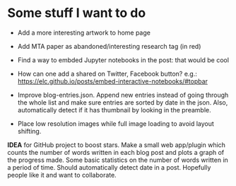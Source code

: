 # Some stuff I want to do
* Add a more interesting artwork to home page
* Add MTA paper as abandoned/interesting research tag (in red)

* Find a way to embded Jupyter notebooks in the post: that would be cool

* How can one add a shared on Twitter, Facebook button? e.g.: https://elc.github.io/posts/embed-interactive-notebooks/#topbar

* Improve blog-entries.json. Append new entries instead of going through the whole list and make sure entries are sorted by date in the json. Also, automatically detect if it has thumbnail by looking in the preamble.

* Place low resolution images while full image loading to avoid layout shifting.


__IDEA__ for GitHub project to boost stars. Make a small web app/plugin which counts the number of words written in each blog post and plots a graph of the progress made. Some basic statistics on the number of words written in a period of time. Should automatically detect date in a post. Hopefully people like it and want to collaborate.
